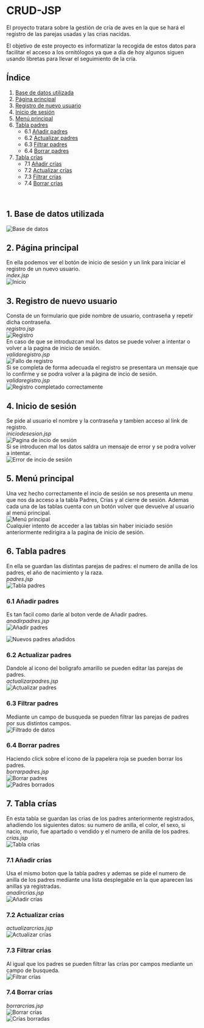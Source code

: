 # CRUD-JSP

El proyecto tratara sobre la gestión de cría de aves en la que se hará el registro de las parejas usadas y las crias nacidas.

El objetivo de este proyecto es informatizar la recogida de estos datos para facilitar el acceso a los ornitólogos ya
que a día de hoy algunos siguen usando libretas para llevar el seguimiento de la cría.

## Índice 
1. [Base de datos utilizada](#id1) 
2. [Página principal](#id2)
3. [Registro de nuevo usuario](#id3)
4. [Inicio de sesión](#id4)
5. [Menú principal](#id5)
6. [Tabla padres](#id6)
    * 6.1 [Añadir padres](#id6.1)
    * 6.2 [Actualizar padres](#id6.2)
    * 6.3 [Filtrar padres](#id6.3)
    * 6.4 [Borrar padres](#id6.4)
7. [Tabla crías](#id7)
    * 7.1 [Añadir crías](#id7.1)
    * 7.2 [Actualizar crías](#id7.2)
    * 7.3 [Filtrar crías](#id7.3)
    * 7.4 [Borrar crías](#id7.4)
<br>

<a name="id1"></a>
## 1. Base de datos utilizada 
<img src="Capturas/basededatos.png" alt="Base de datos">  

<a name="id2"></a>
## 2. Página principal 
En ella podemos ver el botón de inicio de sesión y un link para iniciar el registro de un nuevo usuario.  
*index.jsp*  
<img src="Capturas/img1.png" alt="Inicio">  

<a name="id3"></a>
## 3. Registro de nuevo usuario 
Consta de un formulario que pide nombre de usuario, contraseña y repetir dicha contraseña.  
*registro.jsp*  
<img src="Capturas/img2.png" alt="Registro">  
En caso de que se introduzcan mal los datos se puede volver a intentar o volver a la pagina de inicio de sesión.  
*validaregistro.jsp*  
<img src="Capturas/img3.png" alt="Fallo de registro">  
Si se completa de forma adecuada el registro se presentara un mensaje que lo confirme y se podra volver a la página de incio de sesión.  
*validaregistro.jsp*  
<img src="Capturas/img4.png" alt="Registro completado correctamente">  


<a name="id4"></a>
## 4. Inicio de sesión 
Se pide al usuario el nombre y la contraseña y tambien acceso al link de registro.  
*iniciodesesion.jsp*  
<img src="Capturas/img5.png" alt="Pagina de incio de sesión">  
Si se introducen mal los datos saldra un mensaje de error y se podra volver a intentar.  
<img src="Capturas/img6.png" alt="Error de incio de sesión">  


<a name="id5"></a>
## 5. Menú principal 
Una vez hecho correctamente el incio de sesión se nos presenta un menu que nos da acceso a la tabla Padres, Crías y al cierre de sesión.
Ademas cada una de las tablas cuenta con un botón volver que devuelve al usuario al menú principal.  
<img src="Capturas/img7.png" alt="Menú principal">  
Cualquier intento de acceder a las tablas sin haber iniciado sesión anteriormente redirigira a la pagina de inicio de sesión.  

<a name="id6"></a>
## 6. Tabla padres 
En ella se guardan las distintas parejas de padres: el numero de anilla de los padres, el año de nacimiento y la raza.  
*padres.jsp*  
<img src="Capturas/img8.png" alt="Tabla padres">  

<a name="id6.1"></a>
### 6.1 Añadir padres
Es tan facil como darle al boton verde de Añadir padres.  
*anadirpadres.jsp*  
<img src="Capturas/img9.png" alt="Añadir padres">  

<img src="Capturas/img10.png" alt="Nuevos padres añadidos">  

<a name="id6.2"></a>
### 6.2 Actualizar padres 
Dandole al icono del boligrafo amarillo se pueden editar las parejas de padres.  
*actualizarpadres.jsp*  
<img src="Capturas/img11.png" alt="Actualizar padres">  

<a name="id6.3"></a>
### 6.3 Filtrar padres 
Mediante un campo de busqueda se pueden filtrar las parejas de padres por sus distintos campos.  
<img src="Capturas/img12.png" alt="Filtrado de datos">  

<a name="id6.4"></a>
### 6.4 Borrar padres 
Haciendo click sobre el icono de la papelera roja se pueden borrar los padres.  
*borrarpadres.jsp*  
<img src="Capturas/img13.png" alt="Borrar padres">  
<img src="Capturas/img14.png" alt="Padres borrados">  

<a name="id7"></a>
## 7. Tabla crías 
En esta tabla se guardan las crias de los padres anteriormente registrados, añadiendo los siguientes datos: su numero de anilla, el color, el sexo, si nacio, murio, fue apartado o vendido y el numero de anilla de los padres.  
*crias.jsp*  
<img src="Capturas/img15.png" alt="Tabla crías">  

<a name="id7.1"></a>
### 7.1 Añadir crías 
Usa el mismo boton que la tabla padres y ademas se pide el numero de anilla de los padres mediante una lista desplegable en la que aparecen las anillas ya registradas.  
*anadircrias.jsp*  
<img src="Capturas/img16.png" alt="Añadir crías">  

<a name="id7.2"></a>
### 7.2 Actualizar crías 
*actualizarcrias.jsp*  
<img src="Capturas/img17.png" alt="Actualizar crías">  

<a name="id7.3"></a>
### 7.3 Filtrar crías 
Al igual que los padres se pueden filtrar las crías por campos mediante un campo de busqueda.  
<img src="Capturas/img18.png" alt="Filtrar crías">  

<a name="id7.4"></a>
### 7.4 Borrar crías 
*borrarcrias.jsp*  
<img src="Capturas/img19.png" alt="Borrar crías">  
<img src="Capturas/img20.png" alt="Crías borradas">  








